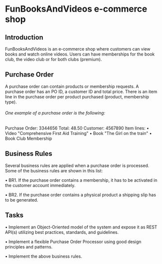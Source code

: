 # FunBooksAndVideos e-commerce shop

## Introduction 
FunBooksAndVideos is an e-commerce shop where customers can view books and watch online videos. Users 
can have memberships for the book club, the video club or for both clubs (premium).

## Purchase Order 
A purchase order can contain products or membership requests. A purchase order has an PO ID, a customer ID 
and total price. There is an item line in the purchase order per product purchased (product, membership type). 
###### One example of a purchase order is the following: 
Purchase Order: 3344656
Total: 48.50 
Customer: 4567890 
Item lines: 
• Video "Comprehensive First Aid Training" 
• Book "The Girl on the train" 
• Book Club Membership 
## Business Rules 
Several business rules are applied when a purchase order is processed. Some of the business rules are shown 
in this list: 

• BR1. If the purchase order contains a membership, it has to be activated in the customer 
account immediately. 

• BR2. If the purchase order contains a physical product a shipping slip has to be generated. 
## Tasks 
• Implement an Object-Oriented model of the system and expose it as REST API(s) utilizing 
best practices, standards, and guidelines.

• Implement a flexible Purchase Order Processor using good design principles and patterns.

• Implement the above business rules.
